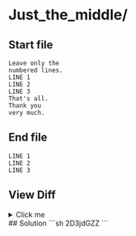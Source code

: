 # Just_the_middle/
## Start file
```
Leave only the
numbered lines.
LINE 1
LINE 2
LINE 3
That's all.
Thank you
very much.
```
## End file
```
LINE 1
LINE 2
LINE 3
```
## View Diff
<details><summary>Click me</summary>

```
--- Just_the_middle//inp
+++ Just_the_middle//out
@@ -1,8 +1,3 @@
-Leave only the
-numbered lines.
 LINE 1
 LINE 2
 LINE 3
-That's all.
-Thank you
-very much.
```
</details>
## Solution
```sh
2D3jdGZZ
```

